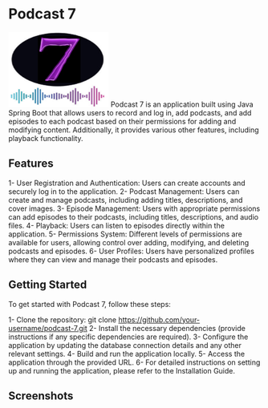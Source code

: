 # Podcast 7
<img src="https://raw.githubusercontent.com/MohamedAmineHammi/Podcast-7/main/Materiel/Logo.png" width="200" height="150">
Podcast 7 is an application built using Java Spring Boot that allows users to record and log in, add podcasts, and add episodes to each podcast based on their permissions for adding and modifying content. Additionally, it provides various other features, including playback functionality.

## Features
1- User Registration and Authentication: Users can create accounts and securely log in to the application.
2- Podcast Management: Users can create and manage podcasts, including adding titles, descriptions, and cover images.
3- Episode Management: Users with appropriate permissions can add episodes to their podcasts, including titles, descriptions, and audio files.
4- Playback: Users can listen to episodes directly within the application.
5- Permissions System: Different levels of permissions are available for users, allowing control over adding, modifying, and deleting podcasts and episodes.
6- User Profiles: Users have personalized profiles where they can view and manage their podcasts and episodes.

## Getting Started
To get started with Podcast 7, follow these steps:

1- Clone the repository: git clone https://github.com/your-username/podcast-7.git
2- Install the necessary dependencies (provide instructions if any specific dependencies are required).
3- Configure the application by updating the database connection details and any other relevant settings.
4- Build and run the application locally.
5- Access the application through the provided URL.
6- For detailed instructions on setting up and running the application, please refer to the Installation Guide.

## Screenshots
